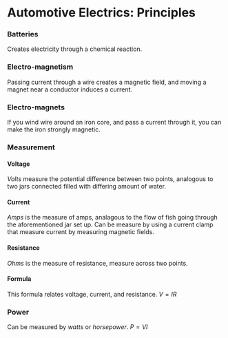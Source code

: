 # Automotive Electrics: Principles

### Batteries
Creates electricity through a chemical reaction.

### Electro-magnetism
Passing current through a wire creates a magnetic field, and moving a magnet near a conductor induces a current. 
### Electro-magnets
If you wind wire around an iron core, and pass a current through it, you can make the iron strongly magnetic.

### Measurement
#### Voltage
*Volts* measure the potential difference between two points, analogous to two jars connected filled with differing amount of water.
#### Current
*Amps* is the measure of amps, analagous to the flow of fish going through the aforementioned jar set up. Can be measure by using a current clamp that measure current by measuring magnetic fields.
#### Resistance
*Ohms* is the measure of resistance, measure across two points.

#### Formula
This formula relates voltage, current, and resistance.
$V = IR$

### Power
Can be measured by *watts* or *horsepower*.
$P = VI$